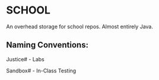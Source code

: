 # SCHOOL
An overhead storage for school repos. Almost entirely Java.

## Naming Conventions:
Justice# - Labs

Sandbox# - In-Class Testing
